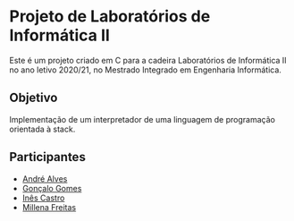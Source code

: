# Projeto de Laboratórios de Informática II

Este é um projeto criado em C para a cadeira Laboratórios de Informática II no ano letivo 2020/21, no Mestrado Integrado em Engenharia Informática.

## Objetivo

Implementação de um interpretador de uma linguagem de programação orientada à stack.

## Participantes

* [André Alves](https://github.com/AN-DRE4)  
* [Gonçalo Gomes](https://github.com/gomes94924) 
* [Inês Castro](https://github.com/graphics-ins)
* [Millena Freitas](https://github.com/freitasmillena)




